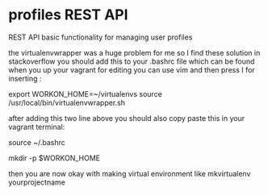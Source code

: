 # profiles REST API

REST API basic functionality for managing user profiles

the virtualenvwrapper was a huge problem for me so I find these solution in stackoverflow
you should add this to your .bashrc file which can be found when you up your vagrant
for editing you can use vim and then press I for inserting :

export WORKON_HOME=~/virtualenvs
source /usr/local/bin/virtualenvwrapper.sh


after adding this two line above you should also copy paste this in your vagrant terminal:

source ~/.bashrc

mkdir -p $WORKON_HOME

then you are now okay with making virtual environment like
mkvirtualenv yourprojectname
